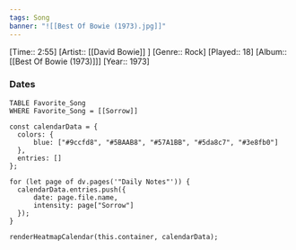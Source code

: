 ```yaml
---
tags: Song  
banner: "![[Best Of Bowie (1973).jpg]]"
---
```

[Time:: 2:55]
[Artist:: [[David Bowie]] ]
[Genre:: Rock]
[Played:: 18]
[Album:: [[Best Of Bowie (1973)]]]
[Year:: 1973]
### Dates
````dataview
TABLE Favorite_Song
WHERE Favorite_Song = [[Sorrow]]
````

  ```dataviewjs
const calendarData = { 
	colors: { 
		blue: ["#9ccfd8", "#5BAAB8", "#57A1BB", "#5da8c7", "#3e8fb0"] 
	}, 
	entries: [] 
}; 

for (let page of dv.pages('"Daily Notes"')) { 
	calendarData.entries.push({ 
		date: page.file.name, 
		intensity: page["Sorrow"]
	}); 
} 

renderHeatmapCalendar(this.container, calendarData);
```
